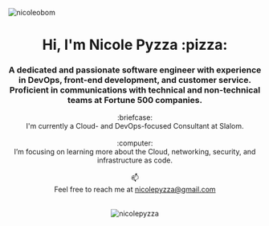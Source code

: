 
<p align="left"> <img src="https://komarev.com/ghpvc/?username=nicoleobom&label=Profile%20views&color=0e75b6&style=flat" alt="nicoleobom" /> </p>

<h1 align="center">Hi, I'm Nicole Pyzza :pizza:</h1>
<h3 align="center">A dedicated and passionate software engineer with experience in DevOps, front-end development, and customer service. Proficient in communications with technical and non-technical teams at Fortune 500 companies.</h3>

<div align="center">
:briefcase: <br>
  I'm currently a Cloud- and DevOps-focused Consultant at Slalom. <br><br>
:computer:<br>
  I’m focusing on learning more about the Cloud, networking, security, and infrastructure as code.<br><br>
📫<br>Feel free to reach me at <a href="mailto:nicolepyzza@gmail.com">nicolepyzza@gmail.com</a><br><br>

<p><img align="center" src="https://github-readme-stats.vercel.app/api/top-langs/?username=nicolepyzza&layout=compact" alt="nicolepyzza" /></p>
